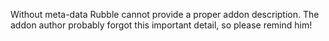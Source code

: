 
Without meta-data Rubble cannot provide a proper addon description. The addon author probably forgot this important detail, so please remind him!
